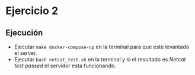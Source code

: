 # Ejercicio 2

## Ejecución
- Ejecutar `make docker-compose-up` en la terminal para que este levantado el server.
- Ejecutar `bash netcat_test.sh` en la terminal y si el resultado es *Netcat test passed* el servidor esta funcionando.